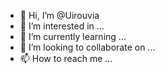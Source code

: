 - 👋 Hi, I’m @Uirouvia
- 👀 I’m interested in ...
- 🌱 I’m currently learning ...
- 💞️ I’m looking to collaborate on ...
- 📫 How to reach me ...

<!---
Uirouvia/Uirouvia is a ✨ special ✨ repository because its `README.md` (this file) appears on your GitHub profile.
You can click the Preview link to take a look at your changes.
--->
